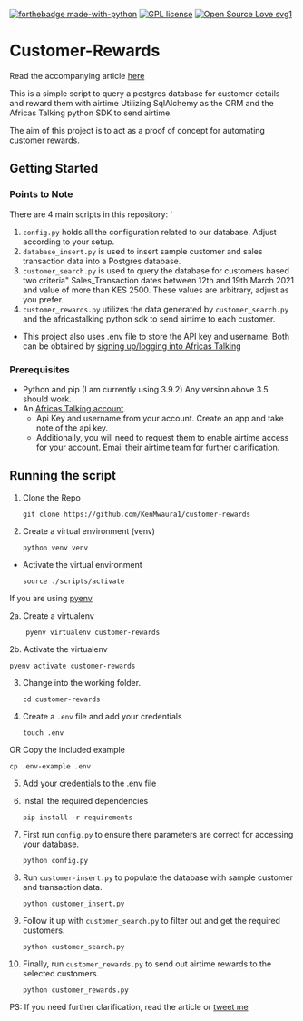 [![forthebadge made-with-python](http://ForTheBadge.com/images/badges/made-with-python.svg)](https://www.python.org/)
[![GPL license](https://img.shields.io/badge/License-GPL-blue.svg)](http://perso.crans.org/besson/LICENSE.html)
[![Open Source Love svg1](https://badges.frapsoft.com/os/v1/open-source.svg?v=103)](https://github.com/ellerbrock/open-source-badges/)
# Customer-Rewards
Read the accompanying article [here](https://dev.to/ken_mwaura1/automate-customer-rewards-using-python-postgresql-and-africas-talking-9dj) 

This is a simple script to query a postgres database for customer details and reward them with airtime
Utilizing SqlAlchemy as the ORM and the Africas Talking python SDK to send airtime. 

The aim of this project is to act as a proof of concept for automating customer rewards.

## Getting Started
### Points to Note 
There are 4 main scripts in this repository: `
1. `config.py` holds all the configuration related to our database. Adjust according to your setup. 
2. `database_insert.py`  is used to insert sample customer and sales transaction data into a Postgres database.
3. `customer_search.py` is used to query the database for customers based two criteria"
    Sales_Transaction dates between 12th and 19th March 2021 and value of more than KES 2500. 
   These values are arbitrary, adjust as you prefer.
4. `customer_rewards.py` utilizes the data generated by `customer_search.py`  and the africastalking python
sdk to send airtime to each customer.
- This project also uses .env file to store the API key and username.
   Both can be obtained by [signing up/logging into Africas Talking](https://www.account.africastalking.com/)
 
### Prerequisites 
- Python and pip (I am currently using 3.9.2) Any version above 3.5 should work.
- An [Africas Talking account](https://account.africastalking.com/auth/register/).
    - Api Key and username from your account. Create an app and take note of the api key.
    - Additionally, you will need to request them to enable airtime access for your account. 
    Email their airtime team for further clarification. 
      
## Running the script 
1. Clone the Repo
   
   ```
   git clone https://github.com/KenMwaura1/customer-rewards
   ```
2. Create a virtual environment (venv)

   ```
   python venv venv
   ```

  - Activate the virtual environment

      `source ./scripts/activate`

If you are using [pyenv](https://github.com/pyenv/pyenv)   

2a. Create a virtualenv 

```
    pyenv virtualenv customer-rewards
```
2b. Activate the virtualenv 

```
pyenv activate customer-rewards
```

3. Change into the working folder. 
   
    ```
    cd customer-rewards
   ```

4. Create a `.env` file and add your credentials
   
   ```
   touch .env 
   ```

OR Copy the included example

``` 
cp .env-example .env 
```
5. Add your credentials to the .env file

6. Install the required dependencies
   ```
   pip install -r requirements
   ```
7. First run `config.py` to ensure there parameters are correct for accessing your database.
   
   ```
   python config.py
   ```
   
8. Run `customer-insert.py` to populate the database with sample customer and transaction data.
   ```
   python customer_insert.py
   ```
   
9. Follow it up with `customer_search.py` to filter out and get the required customers. 
    ```
   python customer_search.py
    ```
   
10. Finally, run `customer_rewards.py` to send out airtime rewards to the selected customers.
    ```
    python customer_rewards.py
    ```

PS: If you need further clarification, read the article or [tweet me ](https://twitter.com/Ken_Mwaura1)